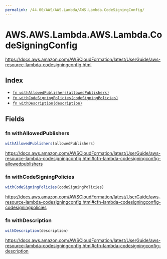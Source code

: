 ```yaml
---
permalink: /44.00/AWS/AWS.Lambda/AWS.Lambda.CodeSigningConfig/
---
```


# AWS.AWS.Lambda.AWS.Lambda.CodeSigningConfig

https://docs.aws.amazon.com/AWSCloudFormation/latest/UserGuide/aws-resource-lambda-codesigningconfig.html

## Index

* [`fn withAllowedPublishers(allowedPublishers)`](#fn-withallowedpublishers)
* [`fn withCodeSigningPolicies(codeSigningPolicies)`](#fn-withcodesigningpolicies)
* [`fn withDescription(description)`](#fn-withdescription)

## Fields

### fn withAllowedPublishers

```ts
withAllowedPublishers(allowedPublishers)
```

https://docs.aws.amazon.com/AWSCloudFormation/latest/UserGuide/aws-resource-lambda-codesigningconfig.html#cfn-lambda-codesigningconfig-allowedpublishers

### fn withCodeSigningPolicies

```ts
withCodeSigningPolicies(codeSigningPolicies)
```

https://docs.aws.amazon.com/AWSCloudFormation/latest/UserGuide/aws-resource-lambda-codesigningconfig.html#cfn-lambda-codesigningconfig-codesigningpolicies

### fn withDescription

```ts
withDescription(description)
```

https://docs.aws.amazon.com/AWSCloudFormation/latest/UserGuide/aws-resource-lambda-codesigningconfig.html#cfn-lambda-codesigningconfig-description